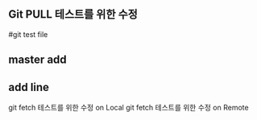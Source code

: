 ## Git PULL 테스트를 위한 수정
#git test file
## master add
## add line
git fetch 테스트를 위한 수정 on Local
git fetch 테스트를 위한 수정 on Remote
